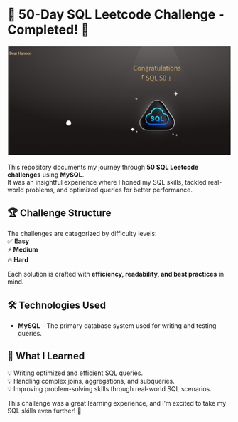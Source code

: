 # 🚀 **50-Day SQL Leetcode Challenge - Completed!** 🥳  

![SQL 50 Badge](Done.png)  

This repository documents my journey through **50 SQL Leetcode challenges** using **MySQL**.  
It was an insightful experience where I honed my SQL skills, tackled real-world problems, and optimized queries for better performance.  

## 🏆 **Challenge Structure**  
The challenges are categorized by difficulty levels:  
✅ **Easy**  
⚡ **Medium**  
🔥 **Hard**  

Each solution is crafted with **efficiency, readability, and best practices** in mind.  

## 🛠️ **Technologies Used**  
- **MySQL** – The primary database system used for writing and testing queries.  

## 🎯 **What I Learned**  
💡 Writing optimized and efficient SQL queries.  
💡 Handling complex joins, aggregations, and subqueries.  
💡 Improving problem-solving skills through real-world SQL scenarios.  

This challenge was a great learning experience, and I’m excited to take my SQL skills even further! 🚀